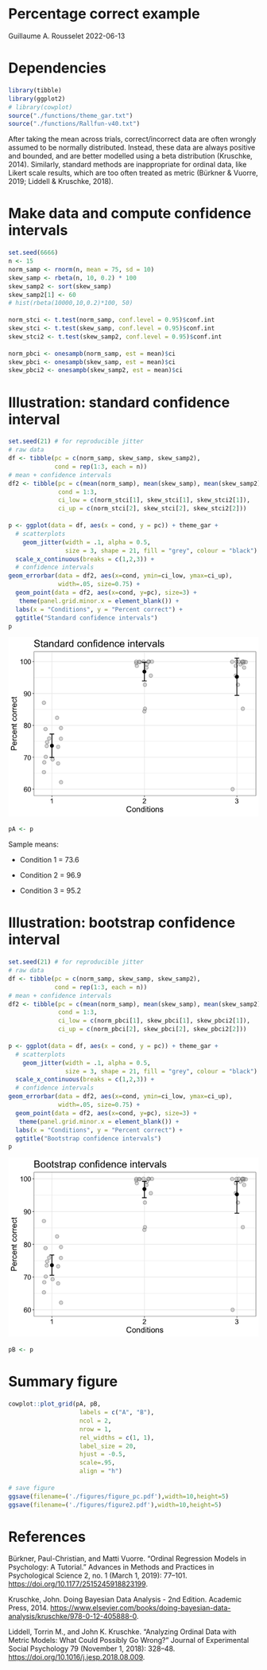 Percentage correct example
================
Guillaume A. Rousselet
2022-06-13

# Dependencies

``` r
library(tibble)
library(ggplot2)
# library(cowplot)
source("./functions/theme_gar.txt")
source("./functions/Rallfun-v40.txt")
```

After taking the mean across trials, correct/incorrect data are often
wrongly assumed to be normally distributed. Instead, these data are
always positive and bounded, and are better modelled using a beta
distribution (Kruschke, 2014). Similarly, standard methods are
inappropriate for ordinal data, like Likert scale results, which are too
often treated as metric (Bürkner & Vuorre, 2019; Liddell & Kruschke,
2018).

# Make data and compute confidence intervals

``` r
set.seed(6666)
n <- 15
norm_samp <- rnorm(n, mean = 75, sd = 10)
skew_samp <- rbeta(n, 10, 0.2) * 100
skew_samp2 <- sort(skew_samp)
skew_samp2[1] <- 60
# hist(rbeta(10000,10,0.2)*100, 50)

norm_stci <- t.test(norm_samp, conf.level = 0.95)$conf.int
skew_stci <- t.test(skew_samp, conf.level = 0.95)$conf.int
skew_stci2 <- t.test(skew_samp2, conf.level = 0.95)$conf.int

norm_pbci <- onesampb(norm_samp, est = mean)$ci
skew_pbci <- onesampb(skew_samp, est = mean)$ci
skew_pbci2 <- onesampb(skew_samp2, est = mean)$ci
```

# Illustration: standard confidence interval

``` r
set.seed(21) # for reproducible jitter
# raw data
df <- tibble(pc = c(norm_samp, skew_samp, skew_samp2),
             cond = rep(1:3, each = n))
# mean + confidence intervals
df2 <- tibble(pc = c(mean(norm_samp), mean(skew_samp), mean(skew_samp2)),
              cond = 1:3,
              ci_low = c(norm_stci[1], skew_stci[1], skew_stci2[1]),
              ci_up = c(norm_stci[2], skew_stci[2], skew_stci2[2]))

p <- ggplot(data = df, aes(x = cond, y = pc)) + theme_gar +
  # scatterplots
    geom_jitter(width = .1, alpha = 0.5, 
                size = 3, shape = 21, fill = "grey", colour = "black") +
  scale_x_continuous(breaks = c(1,2,3)) +
  # confidence intervals
geom_errorbar(data = df2, aes(x=cond, ymin=ci_low, ymax=ci_up), 
              width=.05, size=0.75) + 
  geom_point(data = df2, aes(x=cond, y=pc), size=3) +
   theme(panel.grid.minor.x = element_blank()) +
  labs(x = "Conditions", y = "Percent correct") +
  ggtitle("Standard confidence intervals") 
p
```

![](pc_files/figure-gfm/unnamed-chunk-3-1.png)<!-- -->

``` r
pA <- p
```

Sample means:

-   Condition 1 = 73.6

-   Condition 2 = 96.9

-   Condition 3 = 95.2

# Illustration: bootstrap confidence interval

``` r
set.seed(21) # for reproducible jitter
# raw data
df <- tibble(pc = c(norm_samp, skew_samp, skew_samp2),
             cond = rep(1:3, each = n))
# mean + confidence intervals
df2 <- tibble(pc = c(mean(norm_samp), mean(skew_samp), mean(skew_samp2)),
              cond = 1:3,
              ci_low = c(norm_pbci[1], skew_pbci[1], skew_pbci2[1]),
              ci_up = c(norm_pbci[2], skew_pbci[2], skew_pbci2[2]))

p <- ggplot(data = df, aes(x = cond, y = pc)) + theme_gar +
  # scatterplots
    geom_jitter(width = .1, alpha = 0.5, 
                size = 3, shape = 21, fill = "grey", colour = "black") +
  scale_x_continuous(breaks = c(1,2,3)) +
  # confidence intervals
geom_errorbar(data = df2, aes(x=cond, ymin=ci_low, ymax=ci_up), 
              width=.05, size=0.75) + 
  geom_point(data = df2, aes(x=cond, y=pc), size=3) +
   theme(panel.grid.minor.x = element_blank()) +
  labs(x = "Conditions", y = "Percent correct") +
  ggtitle("Bootstrap confidence intervals") 
p
```

![](pc_files/figure-gfm/unnamed-chunk-4-1.png)<!-- -->

``` r
pB <- p
```

# Summary figure

``` r
cowplot::plot_grid(pA, pB,
                    labels = c("A", "B"),
                    ncol = 2,
                    nrow = 1,
                    rel_widths = c(1, 1), 
                    label_size = 20, 
                    hjust = -0.5, 
                    scale=.95,
                    align = "h")

# save figure
ggsave(filename=('./figures/figure_pc.pdf'),width=10,height=5)
ggsave(filename=('./figures/figure2.pdf'),width=10,height=5)
```

# References

Bürkner, Paul-Christian, and Matti Vuorre. “Ordinal Regression Models in
Psychology: A Tutorial.” Advances in Methods and Practices in
Psychological Science 2, no. 1 (March 1, 2019): 77–101.
<https://doi.org/10.1177/2515245918823199>.

Kruschke, John. Doing Bayesian Data Analysis - 2nd Edition. Academic
Press, 2014.
<https://www.elsevier.com/books/doing-bayesian-data-analysis/kruschke/978-0-12-405888-0>.

Liddell, Torrin M., and John K. Kruschke. “Analyzing Ordinal Data with
Metric Models: What Could Possibly Go Wrong?” Journal of Experimental
Social Psychology 79 (November 1, 2018): 328–48.
<https://doi.org/10.1016/j.jesp.2018.08.009>.
